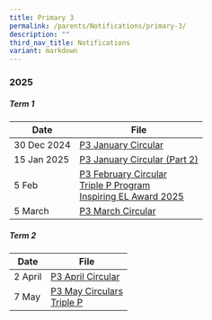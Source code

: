 ```yaml
---
title: Primary 3
permalink: /parents/Notifications/primary-3/
description: ""
third_nav_title: Notifications
variant: markdown
---
```

### **2025**

##### Term 1

| Date| File | 
| -------- | -------- |
|30 Dec 2024|[P3 January Circular](/files/Notification%202025/Pri%203/RGPS_N25_P3_001.pdf)|
|15 Jan 2025|[P3 January Circular (Part 2)](/files/Notification%202025/Pri%203/RGPS_N25_P3_003.pdf)|
|5 Feb|[P3 February Circular](/files/Notification%202025/Pri%203/P3.pdf)<br>[Triple P Program](/files/Notification%202025/Pri%201/Triple_P_PG_Notification_Indicate_Interest_2025_Flyer.pdf)<br>[Inspiring EL Award 2025](/files/Notification%202025/Pri%201/Inspiring_EL_Award_2025.pdf)|
|5 March|[P3 March Circular](/files/Notification%202025/Pri%203/RGPS_N25_P3_005.pdf)|

##### Term 2

| Date| File | 
| -------- | -------- |
|2 April|[P3 April Circular](/files/Notification%202025/Pri%203/RGPS_N25_P3_008.pdf)|
|7 May|[P3 May Circulars](/files/Notification%202025/Pri%203/RGPS_N25_P3_012.pdf)<br>[Triple P](/files/Notification%202025/Pri%206/P1_P6_Triple_P_PG_Notification_Mid_Year_Indicate_Interest_Flyer.pdf)|